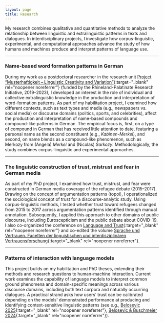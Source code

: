 ```yaml
---
layout: page
title: Research
---
```



My research combines qualitative and quantitative methods to analyze the relationship between linguistic and extralinguistic patterns in texts and dialogues. In interdisciplinary projects, I investigate how corpus-linguistic, experimental, and computational approaches advance the study of how humans and machines produce and interpret patterns of language use.

---

### Name-based word formation patterns in German


During my work as a postdoctoral researcher in the research unit [Project “Musterhaftigkeit – Linguistic Creativity and Variation”](https://patterns.uni-trier.de/){:target="_blank" rel="noopener noreferrer"} (funded by the Rhineland-Palatinate Research Initiative, 2019–2023), I developed an interest in the role of individual and collective extralinguistic knowledge in the production and interpretation of word-formation patterns. As part of my habilitation project, I examined how different contexts, such as text types and media (e.g., newspapers vs. social media) or discourse domains (politics, sports, and celebrities), affect the production and interpretation of name-based compounds and compound-like patterns in German. The empirical focus is, first, on a type of compound in German that has received little attention to date, featuring a personal name as the second constituent (e.g., *Kabinen-Merkel*), and second, on name blends as a compound-like phenomenon, such as Merkozy from (Angela) *Merkel* and (Nicolas) *Sarkozy*. Methodologically, the study combines corpus-linguistic and experimental approaches.

---

### The linguistic construction of trust, mistrust and fear in German media 


As part of my PhD project, I examined how trust, mistrust, and fear were constructed in German media coverage of the refugee debate (2015–2017). Drawing on the concept of argumentation patterns (topoi), I operationalized the sociological concept of trust for a discourse-analytic study. Using corpus-linguistic methods, I tested whether trust toward refugees changed from 2015 to 2017 across argumentation patterns identified through manual annotation. Subsequently, I applied this approach to other domains of public discourse, including Euroscepticism and the public debate about COVID-19. I also co-organized the conference on [Language and Trust](http://sprache-und-wissen.de/veranstaltungen/tagung-2021/){:target="_blank" rel="noopener noreferrer"} and co-edited the volume [Sprache und Vertrauen. Facetten der linguistischen und interdisziplinären Vertrauensforschung](https://www.degruyterbrill.com/document/doi/10.1515/9783111452883/html){:target="_blank" rel="noopener noreferrer"}.

---

###  Patterns of interaction with language models

This project builds on my habilitation and PhD theses, extending their methods and research questions to human-machine interaction. Current work examines the capability of language models to interpret common ground phenomena and domain-specific meanings across various discourse domains, including both text corpora and naturally occurring dialogues. A practical strand asks how users’ trust can be calibrated depending on the models' demonstrated performance at producing and identifying context-sensitive linguistic patterns (see e.g., [Belosevic 2025](https://pub.uni-bielefeld.de/record/3006958){:target="_blank" rel="noopener noreferrer"}, [Belosevic & Buschmeier 2024](https://pub.uni-bielefeld.de/download/2988195/2989187/BelosevicBuschmeier-2024-CUIatCHI.pdf){:target="_blank" rel="noopener noreferrer"}).
